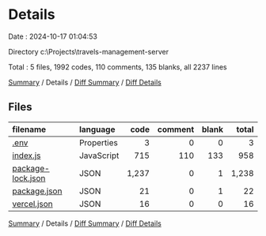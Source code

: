 # Details

Date : 2024-10-17 01:04:53

Directory c:\\Projects\\travels-management-server

Total : 5 files,  1992 codes, 110 comments, 135 blanks, all 2237 lines

[Summary](results.md) / Details / [Diff Summary](diff.md) / [Diff Details](diff-details.md)

## Files
| filename | language | code | comment | blank | total |
| :--- | :--- | ---: | ---: | ---: | ---: |
| [.env](/.env) | Properties | 3 | 0 | 0 | 3 |
| [index.js](/index.js) | JavaScript | 715 | 110 | 133 | 958 |
| [package-lock.json](/package-lock.json) | JSON | 1,237 | 0 | 1 | 1,238 |
| [package.json](/package.json) | JSON | 21 | 0 | 1 | 22 |
| [vercel.json](/vercel.json) | JSON | 16 | 0 | 0 | 16 |

[Summary](results.md) / Details / [Diff Summary](diff.md) / [Diff Details](diff-details.md)